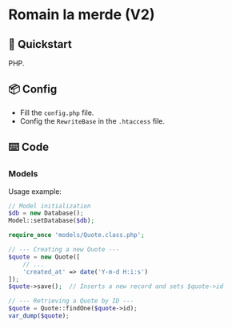 # Romain la merde (V2)

## 🚀 Quickstart

PHP.

## 📦 Config

- Fill the `config.php` file.
- Config the `RewriteBase` in the `.htaccess` file.

## ⌨️ Code

### Models

Usage example:

```php
// Model initialization
$db = new Database();
Model::setDatabase($db);

require_once 'models/Quote.class.php';

// --- Creating a new Quote ---
$quote = new Quote([
    // ...
    'created_at' => date('Y-m-d H:i:s')
]);
$quote->save();  // Inserts a new record and sets $quote->id

// --- Retrieving a Quote by ID ---
$quote = Quote::findOne($quote->id);
var_dump($quote);
```
